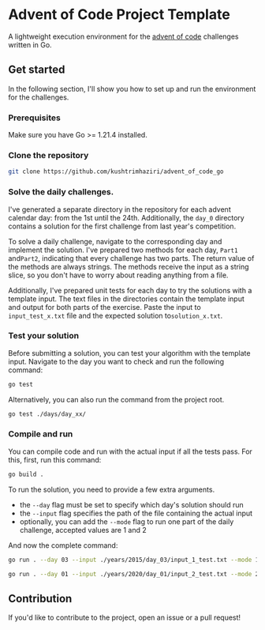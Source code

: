 # Advent of Code Project Template

A lightweight execution environment for the [advent of code](https://adventofcode.com/) challenges written in Go.

## Get started

In the following section, I'll show you how to set up and run the environment for the challenges.

### Prerequisites

Make sure you have Go >= 1.21.4 installed.

### Clone the repository

```sh
git clone https://github.com/kushtrimhaziri/advent_of_code_go
```

### Solve the daily challenges.

I've generated a separate directory in the repository for each advent calendar day: from the 1st until the 24th. Additionally, the `day_0`
directory contains a solution for the first challenge from last year's competition.

To solve a daily challenge, navigate to the corresponding day and implement the solution. I've prepared two methods for each day, `Part1`
and`Part2`, indicating that every challenge has two parts. The return value of the methods are always strings. The methods receive the input
as a string slice, so you don't have to worry about reading anything from a file.


Additionally, I've prepared unit tests for each day to try the solutions with a template input. The text files in the directories contain
the template input and output for both parts of the exercise. Paste the input to `input_test_x.txt` file and the expected solution
to`solution_x.txt`.

### Test your solution

Before submitting a solution, you can test your algorithm with the template input. Navigate to the day you want to check and run the
following command:

```sh
go test
```

Alternatively, you can also run the command from the project root.

```sh
go test ./days/day_xx/
```

### Compile and run

You can compile code and run with the actual input if all the tests pass. For this, first, run this command:

```sh
go build .
```

To run the solution, you need to provide a few extra arguments.
* the `--day` flag must be set to specify which day's solution should run
* the `--input` flag specifies the path of the file containing the actual input
* optionally, you can add the `--mode` flag to run one part of the daily challenge, accepted values are 1 and 2

And now the complete command:

```sh
go run . --day 03 --input ./years/2015/day_03/input_1_test.txt --mode 1
```

```sh
go run . --day 01 --input ./years/2020/day_01/input_2_test.txt --mode 2
```

## Contribution

If you'd like to contribute to the project, open an issue or a pull request!